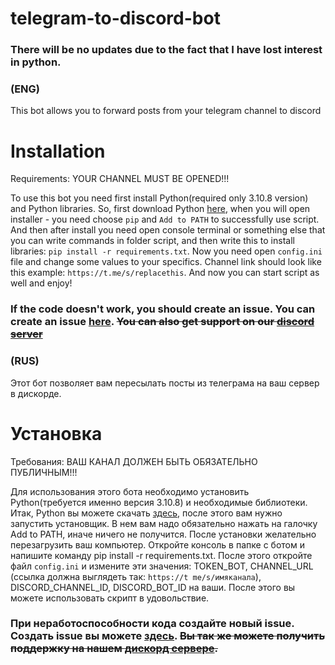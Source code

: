 # telegram-to-discord-bot
### There will be no updates due to the fact that I have lost interest in python. 

### (ENG)
This bot allows you to forward posts from your telegram channel to discord

# Installation

Requirements:
YOUR CHANNEL MUST BE OPENED!!!

To use this bot you need first install Python(required only 3.10.8 version) and Python libraries.
So, first download Python [here](https://www.python.org/downloads/release/python-3108/), when you will open installer - you need choose `pip` and `Add to PATH` to successfully use script. And then after install you need open console terminal or something else that you can write commands in folder script, and then write this to install libraries: `pip install -r requirements.txt`. Now you need open `config.ini` file and change some values to your specifics. Channel link should look like this example: `https://t.me/s/replacethis`. And now you can start script as well and enjoy!

### If the code doesn't work, you should create an issue. You can create an issue [here](https://github.com/npcx42/telegram-to-discord-bot/issues/). ~~You can also get support on our [discord server](https://discord.gg/wjCMmS2Njw)~~

### (RUS)

Этот бот позволяет вам пересылать посты из телеграма на ваш сервер в дискорде.

# Установка

Требования:
ВАШ КАНАЛ ДОЛЖЕН БЫТЬ ОБЯЗАТЕЛЬНО ПУБЛИЧНЫМ!!!

Для использования этого бота необходимо установить Python(требуется именно версия 3.10.8) и необходимые библиотеки. Итак, Python вы можете скачать [здесь](https://www.python.org/downloads/release/python-3108/), после этого вам нужно запустить установщик. В нем вам надо обязательно нажать на галочку Add to PATH, иначе ничего не получится. После установки желательно перезагрузить ваш компьютер. Откройте консоль в папке с ботом и напишите команду pip install -r requirements.txt. После этого откройте файл `config.ini` и измените эти значения: TOKEN_BOT, CHANNEL_URL (ссылка должна выглядеть так: `https://t
me/s/имяканала`), DISCORD_CHANNEL_ID, DISCORD_BOT_ID на ваши. После этого вы можете использовать скрипт в удовольствие.


### При неработоспособности кода создайте новый issue. Создать issue вы можете [здесь](https://github.com/npcx42/telegram-to-discord-bot/issues/new). ~~Вы так же можете получить поддержку на нашем [дискорд сервере](https://discord.gg/wjCMmS2Njw).~~

